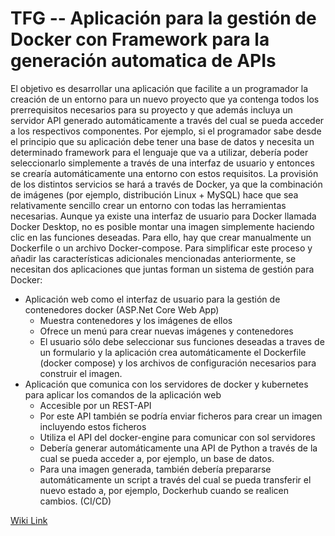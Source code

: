 # TFG -- Aplicación para la gestión de Docker con Framework para la generación automatica de APIs
El objetivo es desarrollar una aplicación que facilite a un programador la creación de un entorno para un nuevo proyecto que ya contenga todos los prerrequisitos necesarios para su proyecto y que además incluya un servidor API generado automáticamente a través del cual se pueda acceder a los respectivos componentes.
Por ejemplo, si el programador sabe desde el principio que su aplicación debe tener una base de datos y necesita un determinado framework para el lenguaje que va a utilizar, debería poder seleccionarlo simplemente a través de una interfaz de usuario y entonces se crearía automáticamente una entorno con estos requisitos.
La provisión de los distintos servicios se hará a través de Docker, ya que la combinación de imágenes (por ejemplo, distribución Linux + MySQL) hace que sea relativamente sencillo crear un entorno con todas las herramientas necesarias.
Aunque ya existe una interfaz de usuario para Docker llamada Docker Desktop, no es posible montar una imagen simplemente haciendo clic en las funciones deseadas. Para ello, hay que crear manualmente un Dockerfile o un archivo Docker-compose.
Para simplificar este proceso y añadir las características adicionales mencionadas anteriormente, se necesitan dos aplicaciones que juntas forman un sistema de gestión para Docker:
- Aplicación web como el interfaz de usuario para la gestión de contenedores docker (ASP.Net Core Web App)
  - Muestra contenedores y los imágenes de ellos
  - Ofrece un menú para crear nuevas imágenes y contenedores
  - El usuario sólo debe seleccionar sus funciones deseadas a traves de un formulario y la aplicación crea automáticamente el Dockerfile (docker compose) y los archivos de configuración necesarios para construir el imagen.
- Aplicación que comunica con los servidores de docker y kubernetes para aplicar los comandos de la aplicación web
  - Accesible por un REST-API
  - Por este API también se podría enviar ficheros para crear un imagen incluyendo estos ficheros
  - Utiliza el API del docker-engine para comunicar con sol servidores
  - Debería generar automáticamente una API de Python a través de la cual se pueda acceder a, por ejemplo, un base de datos.
  - Para una imagen generada, también debería prepararse automáticamente un script a través del cual se pueda transferir el nuevo estado a, por ejemplo, Dockerhub cuando se realicen cambios. (CI/CD)

[Wiki Link](https://github.com/vvanrueschen/Trabajo-fin-de-Grado/wiki)
